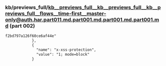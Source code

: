 ### kb/previews_full/kb__previews_full__kb__previews_full__kb__previews_full__flows__time-first__master-only@auth.har.part011.md.part001.md.part001.md.part001.md (part 002)

```md
f2bd797a126f60ce6af44e"
            },
            {
              "name": "x-xss-protection",
              "value": "1; mode=block"
            }
  
```

```
